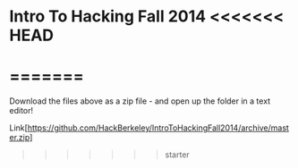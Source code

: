 Intro To Hacking Fall 2014
<<<<<<< HEAD
==========================
=======
======================

Download the files above as a zip file - and open up the folder in a text editor! 

Link[https://github.com/HackBerkeley/IntroToHackingFall2014/archive/master.zip]
>>>>>>> starter

